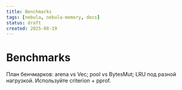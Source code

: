 ```yaml
---
title: Benchmarks
tags: [nebula, nebula-memory, docs]
status: draft
created: 2025-08-19
---
```


# Benchmarks

План бенчмарков: arena vs Vec; pool vs BytesMut; LRU под разной нагрузкой. Используйте criterion + pprof.
